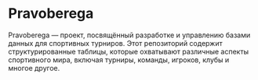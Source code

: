 # Pravoberega
Pravoberega — проект, посвящённый разработке и управлению базами данных для спортивных турниров. Этот репозиторий содержит структурированные таблицы, которые охватывают различные аспекты спортивного мира, включая турниры, команды, игроков, клубы и многое другое.
